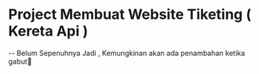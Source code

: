 # Project Membuat Website Tiketing ( Kereta Api )

-- Belum Sepenuhnya Jadi , Kemungkinan akan ada penambahan ketika gabut🙏